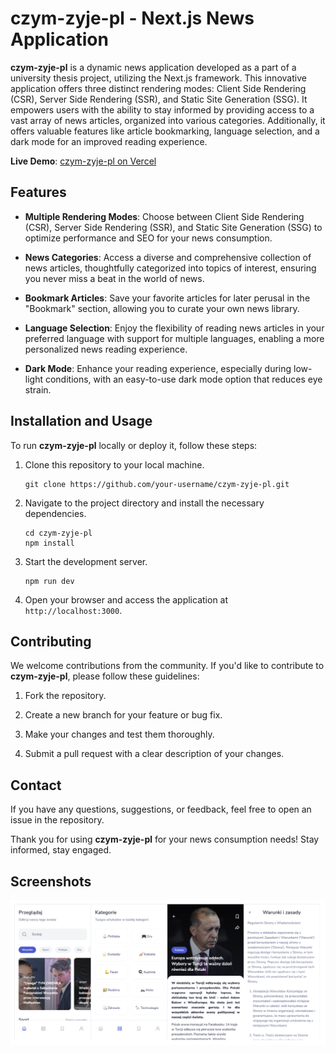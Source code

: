 # czym-zyje-pl - Next.js News Application

**czym-zyje-pl** is a dynamic news application developed as a part of a university thesis project, utilizing the Next.js framework. This innovative application offers three distinct rendering modes: Client Side Rendering (CSR), Server Side Rendering (SSR), and Static Site Generation (SSG). It empowers users with the ability to stay informed by providing access to a vast array of news articles, organized into various categories. Additionally, it offers valuable features like article bookmarking, language selection, and a dark mode for an improved reading experience.

**Live Demo**: [czym-zyje-pl on Vercel](https://czym-zyje-pl.vercel.app/)

## Features

- **Multiple Rendering Modes**: Choose between Client Side Rendering (CSR), Server Side Rendering (SSR), and Static Site Generation (SSG) to optimize performance and SEO for your news consumption.

- **News Categories**: Access a diverse and comprehensive collection of news articles, thoughtfully categorized into topics of interest, ensuring you never miss a beat in the world of news.

- **Bookmark Articles**: Save your favorite articles for later perusal in the "Bookmark" section, allowing you to curate your own news library.

- **Language Selection**: Enjoy the flexibility of reading news articles in your preferred language with support for multiple languages, enabling a more personalized news reading experience.

- **Dark Mode**: Enhance your reading experience, especially during low-light conditions, with an easy-to-use dark mode option that reduces eye strain.

## Installation and Usage

To run **czym-zyje-pl** locally or deploy it, follow these steps:

1. Clone this repository to your local machine.

   ```shell
   git clone https://github.com/your-username/czym-zyje-pl.git
   ```

2. Navigate to the project directory and install the necessary dependencies.

   ```shell
   cd czym-zyje-pl
   npm install
   ```

3. Start the development server.

   ```shell
   npm run dev
   ```

4. Open your browser and access the application at `http://localhost:3000`.

## Contributing

We welcome contributions from the community. If you'd like to contribute to **czym-zyje-pl**, please follow these guidelines:

1. Fork the repository.

2. Create a new branch for your feature or bug fix.

3. Make your changes and test them thoroughly.

4. Submit a pull request with a clear description of your changes.

## Contact

If you have any questions, suggestions, or feedback, feel free to open an issue in the repository.

Thank you for using **czym-zyje-pl** for your news consumption needs! Stay informed, stay engaged.

## Screenshots

![Image](https://github.com/mduda-github/czym-zyje-pl/blob/main/assets/CzymZyjePL.png)
